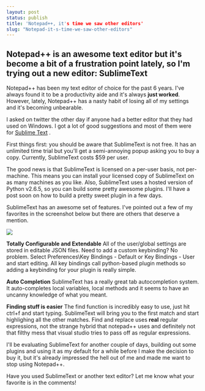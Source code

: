 ```yaml
---
layout: post
status: publish
title: 'Notepad++, it's time we saw other editors'
slug: "Notepad-it-s-time-we-saw-other-editors"
---
```


## Notepad++ is an awesome text editor but it's become a bit of a frustration point lately, so I'm trying out a new editor: SublimeText


Notepad++ has been my text editor of choice for the past 6 years. I&#39;ve always found it to be a productivity aide and it&#39;s always&nbsp;**just worked**. However, lately, Notepad++ has a nasty habit of losing all of my settings and it&#39;s becoming unbearable.


I asked on twitter the other day if anyone had a better editor that they had used on Windows. I got a lot of good suggestions and most of them were for [Sublime Text][1] .


First things first: you should be aware that SublimeText is not free. It has an unlimited time trial but you'll get a semi-annoying popup asking you to buy a copy. Currently, SublimeText costs $59 per user.


The good news is that SublimeText is licensed on a per-user basis, not per-machine. This means you can install your licensed copy of SublimeText on as many machines as you like. Also, SublimeText uses a hosted version of Python v2.6.5, so you can build some pretty awesome plugins. I'll have a post soon on how to build a pretty sweet plugin in a few days.


SublimeText has an awesome set of features. I've pointed out a few of my favorites in the screenshot below but there are others that deserve a mention.&nbsp;


![][2]


**Totally Configurable and Extendable**
All of the user/global settings are stored in editable JSON files. Need to add a custom keybinding? No problem. Select Preferences\Key Bindings - Default or Key Bindings - User and start editing. All key bindings call python-based plugin methods so adding a keybinding for your plugin is really simple.


**Auto Completion**
SublimeText has a really great tab autocompletion system. It auto-completes local variables, local methods and it seems to have an uncanny knowledge of what you meant.


**Finding stuff is easier**
The find function is incredibly easy to use, just hit ctrl+f and start typing. SublimeText will bring you to the first match and start highlighing all the other matches.&nbsp;Find and replace uses&nbsp;**real** regular expressions, not the strange hybrid that notepad++ uses and definitely not that filthy mess that visual studio tries to pass off as regular expressions.


I'll be evaluating SublimeText for another couple of days, building out some plugins and using it as my default for a while before I make the decision to buy it, but it's already impressed the hell out of me and made me want to stop using Notepad++.


Have you used SublimeText or another text editor? Let me know what your favorite is in the comments!


  [1]: http://www.sublimetext.com/2
  [2]: http://content.screencast.com/users/codeimpossible/folders/Jing/media/0cd8cd69-e702-4891-ba03-eb7ce4f986a6/2011-11-13_1750.png
